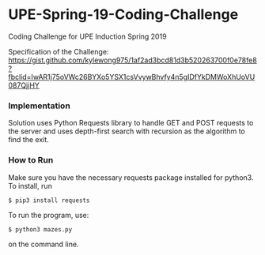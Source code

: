 # UPE-Spring-19-Coding-Challenge
Coding Challenge for UPE Induction Spring 2019

Specification of the Challenge: https://gist.github.com/kylewong975/1af2ad3bcd81d3b520263700f0e78fe8?fbclid=IwAR1j75oVWc26BYXo5YSX1csVvywBhvfy4n5gIDfYkDMWoXhUoVU087QjjHY

### Implementation
Solution uses Python Requests library to handle GET and POST requests to the server and uses depth-first search with recursion as the algorithm to find the exit.

### How to Run
Make sure you have the necessary requests package installed for python3. To install, run
```
$ pip3 install requests
```
To run the program, use:
```
$ python3 mazes.py
```
on the command line.

